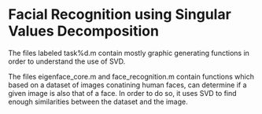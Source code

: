 # Facial Recognition using Singular Values Decomposition

The files labeled task%d.m contain mostly graphic generating functions in order to understand the use of SVD.

The files eigenface_core.m and face_recognition.m contain functions which based on a dataset of images conatining human faces, can determine if a given image is also that of a face.
In order to do so, it uses SVD to find enough similarities between the dataset and the image.
